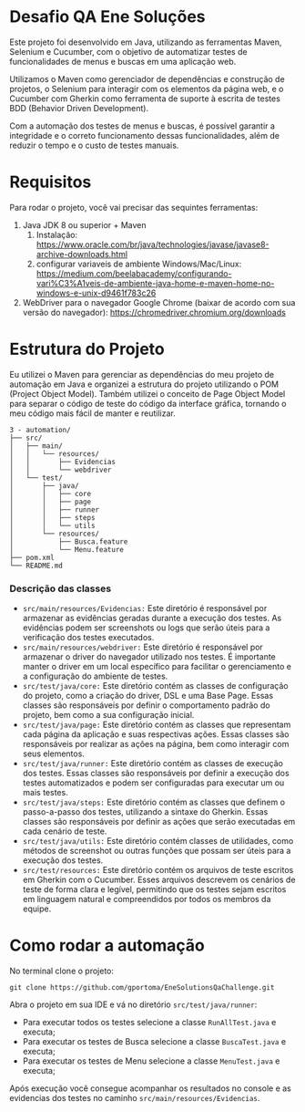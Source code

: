# Desafio QA Ene Soluções

Este projeto foi desenvolvido em Java, utilizando as ferramentas Maven, Selenium e Cucumber, com o objetivo de automatizar testes de funcionalidades de menus e buscas em uma aplicação web.

Utilizamos o Maven como gerenciador de dependências e construção de projetos, o Selenium para interagir com os elementos da página web, e o Cucumber com Gherkin como ferramenta de suporte à escrita de testes BDD (Behavior Driven Development).

Com a automação dos testes de menus e buscas, é possível garantir a integridade e o correto funcionamento dessas funcionalidades, além de reduzir o tempo e o custo de testes manuais.

# Requisitos
Para rodar o projeto, você vai precisar das sequintes ferramentas:

1. Java JDK 8 ou superior + Maven
   1.  Instalação: https://www.oracle.com/br/java/technologies/javase/javase8-archive-downloads.html
   2. configurar variaveis de ambiente Windows/Mac/Linux: https://medium.com/beelabacademy/configurando-vari%C3%A1veis-de-ambiente-java-home-e-maven-home-no-windows-e-unix-d9461f783c26
2. WebDriver para o navegador Google Chrome (baixar de acordo com sua versão do navegador): https://chromedriver.chromium.org/downloads

# Estrutura do Projeto
Eu utilizei o Maven para gerenciar as dependências do meu projeto de automação em Java e organizei a estrutura do projeto utilizando o POM (Project Object Model). Também utilizei o conceito de Page Object Model para separar o código de teste do código da interface gráfica, tornando o meu código mais fácil de manter e reutilizar.

```
3 - automation/
├── src/
│   ├── main/
│   │   └── resources/
│   │       ├── Evidencias
│   │       └── webdriver
│   └── test/
│       ├── java/
│       │   ├── core
│       │   ├── page
│       │   ├── runner
│       │   ├── steps
│       │   └── utils
│       └── resources/
│           ├── Busca.feature
│           └── Menu.feature
├── pom.xml
└── README.md
```
### Descrição das classes

- `src/main/resources/Evidencias:` Este diretório é responsável por armazenar as evidências geradas durante a execução dos testes. As evidências podem ser screenshots ou logs que serão úteis para a verificação dos testes executados.
- `src/main/resources/webdriver:` Este diretório é responsável por armazenar o driver do navegador utilizado nos testes. É importante manter o driver em um local específico para facilitar o gerenciamento e a configuração do ambiente de testes.
- `src/test/java/core:` Este diretório contém as classes de configuração do projeto, como a criação do driver, DSL e uma Base Page. Essas classes são responsáveis por definir o comportamento padrão do projeto, bem como a sua configuração inicial.
- `src/test/java/page:` Este diretório contém as classes que representam cada página da aplicação e suas respectivas ações. Essas classes são responsáveis por realizar as ações na página, bem como interagir com seus elementos.
- `src/test/java/runner:` Este diretório contém as classes de execução dos testes. Essas classes são responsáveis por definir a execução dos testes automatizados e podem ser configuradas para executar um ou mais testes.
- `src/test/java/steps:` Este diretório contém as classes que definem o passo-a-passo dos testes, utilizando a sintaxe do Gherkin. Essas classes são responsáveis por definir as ações que serão executadas em cada cenário de teste.
- `src/test/java/utils:` Este diretório contém classes de utilidades, como métodos de screenshot ou outras funções que possam ser úteis para a execução dos testes.
- `src/test/resources:` Este diretório contém os arquivos de teste escritos em Gherkin com o Cucumber. Esses arquivos descrevem os cenários de teste de forma clara e legível, permitindo que os testes sejam escritos em linguagem natural e compreendidos por todos os membros da equipe.

# Como rodar a automação

No terminal clone o projeto:
```
git clone https://github.com/gportoma/EneSolutionsQaChallenge.git
```

Abra o projeto em sua IDE e vá no diretório `src/test/java/runner`:

- Para executar todos os testes selecione a classe `RunAllTest.java` e executa;
- Para executar os testes de Busca selecione a classe `BuscaTest.java` e executa;
- Para executar os testes de Menu selecione a classe `MenuTest.java` e executa;

Após execução você consegue acompanhar os resultados no console e as evidencias dos testes no caminho `src/main/resources/Evidencias`.



